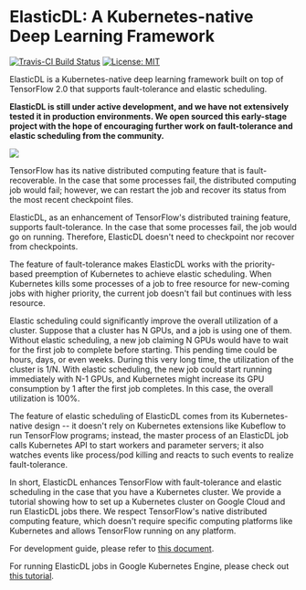# ElasticDL: A Kubernetes-native Deep Learning Framework

[![Travis-CI Build Status](https://travis-ci.org/sql-machine-learning/elasticdl.svg?branch=develop)](https://travis-ci.org/sql-machine-learning/elasticdl)
[![License: MIT](https://img.shields.io/badge/License-MIT-blue.svg)](https://opensource.org/licenses/MIT)

ElasticDL is a Kubernetes-native deep learning framework built on top of TensorFlow 2.0 that supports fault-tolerance and elastic scheduling.

**ElasticDL is still under active development, and we have not extensively tested it in production environments. We open sourced this early-stage project with the hope of encouraging further work on fault-tolerance and elastic scheduling from the community.**

![](https://elasticdl.github.io/images/elasticdl.png)

TensorFlow has its native distributed computing feature that is fault-recoverable. In the case that some processes fail, the distributed computing job would fail; however, we can restart the job and recover its status from the most recent checkpoint files.

ElasticDL, as an enhancement of TensorFlow's distributed training feature, supports fault-tolerance. In the case that some processes fail, the job would go on running. Therefore, ElasticDL doesn't need to checkpoint nor recover from checkpoints.

The feature of fault-tolerance makes ElasticDL works with the priority-based preemption of Kubernetes to achieve elastic scheduling.  When Kubernetes kills some processes of a job to free resource for new-coming jobs with higher priority, the current job doesn't fail but continues with less resource.

Elastic scheduling could significantly improve the overall utilization of a cluster. Suppose that a cluster has N GPUs, and a job is using one of them. Without elastic scheduling, a new job claiming N GPUs would have to wait for the first job to complete before starting. This pending time could be hours, days, or even weeks. During this very long time, the utilization of the cluster is 1/N. With elastic scheduling, the new job could start running immediately with N-1 GPUs, and Kubernetes might increase its GPU consumption by 1 after the first job completes.  In this case, the overall utilization is 100%.

The feature of elastic scheduling of ElasticDL comes from its Kubernetes-native design -- it doesn't rely on Kubernetes extensions like Kubeflow to run TensorFlow programs; instead, the master process of an ElasticDL job calls Kubernetes API to start workers and parameter servers; it also watches events like process/pod killing and reacts to such events to realize fault-tolerance.

In short, ElasticDL enhances TensorFlow with fault-tolerance and elastic scheduling in the case that you have a Kubernetes cluster. We provide a tutorial showing how to set up a Kubernetes cluster on Google Cloud and run ElasticDL jobs there.  We respect TensorFlow's native distributed computing feature, which doesn't require specific computing platforms like Kubernetes and allows TensorFlow running on any platform.

For development guide, please refer to [this document](elasticdl/README.md).

For running ElasticDL jobs in Google Kubernetes Engine, please check out [this tutorial](doc/tutorials/elasticdl_cloud.md).
